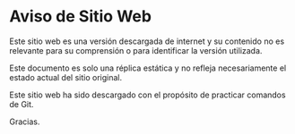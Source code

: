# Aviso de Sitio Web

Este sitio web es una versión descargada de internet y su contenido no es relevante para su comprensión o para identificar la versión utilizada.

Este documento es solo una réplica estática y no refleja necesariamente el estado actual del sitio original.

Este sitio web ha sido descargado con el propósito de practicar comandos de Git.

Gracias.
